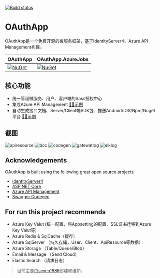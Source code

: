 ﻿
[![Build status](https://ci.appveyor.com/api/projects/status/x51ob7f1p5ihff2i?svg=true)](https://ci.appveyor.com/project/seven1986/oauthapp)


# OAuthApp

OAuthApp是一个免费开源的微服务框架，基于IdentityServer4、Azure API Management构建。 

OAuthApp | OAuthApp.AzureJobs
--------------- | ---------------
[![NuGet](https://img.shields.io/nuget/v/OAuthApp.svg)](https://www.nuget.org/packages/oauthapp/)|[![NuGet](https://img.shields.io/nuget/v/OAuthApp.Jobs.svg)](https://github.com/seven1986/oauthapp)


核心功能
--
* 统一管理微服务、用户、客户端的Sass授权中心
* 集成Azure API Management  [🐱‍🏍示例](https://portal.ixingban.com)
* 自动生成接口文档、Server/Client端SDK包、推送Android/IOS/Npm/Nuget平台   [🐱‍🏍示例](https://portal.ixingban.com/docs/services/59f97c558826900ef0b57d7a/operations/59f98c018826900e60abf936)

截图
--
![apiresource](apiresource.png)
![doc](doc.png)
![codegen](codegen.png)
![gatewatlog](gatewaylog.png)
![elklog](elklog.png)

Acknowledgements
--
  OAuthApp is built using the following great open source projects
  
* [IdentityServer4](https://github.com/IdentityServer)
* [ASP.NET Core](https://github.com/aspnet)
* [Azure API Management](https://azure.microsoft.com/zh-cn/services/api-management/)
* [Swagger Codegen](https://github.com/swagger-api/swagger-codegen)

For run this project recommends
--
* Azure Key Valut (统一配置，将Appsetting的配置、SSL证书迁移到Azure Key Valut等)
* Azure Redis & SqlCache（缓存）
* Azure SqlServer （持久存储，User、Client、ApiResource等数据）
* Azure Storage （Table/Queue/Blob）
* Email & Message （Send Cloud）
* Elastic Search （请求日志） 


> 目前主要由[seven1986](https://github.com/seven1986)创建和维护。
